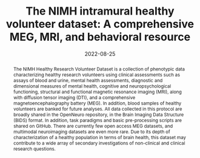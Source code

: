 ---
title: "The NIMH intramural healthy volunteer dataset: A comprehensive MEG, MRI, and behavioral resource"
date: 2022-08-25
authors_string: Allison Nugent, Adam Thomas, Margaret Mahoney, Alison Gibbons, Jarrod Smith, Antoinette Charles, Jacob Shaw, Jeffrey Stout, Anna Namyst, Arshitha Basavaraj, Eric Earl, Travis Riddle, Joseph Snow, Shruti Japee, Adriana Pavletic, Stephen Sinclair, Vinai Roopchansingh, Peter Bandettini, Joyce Chung
authors:
   - Allison Nugent
   - Adam Thomas
   - Margaret Mahoney
   - Alison Gibbons
   - Jarrod Smith
   - Antoinette Charles
   - Jacob Shaw
   - Jeffrey Stout
   - Anna Namyst
   - Arshitha Basavaraj
   - Eric Earl
   - Travis Riddle
   - Joseph Snow
   - Shruti Japee
   - Adriana Pavletic
   - Stephen Sinclair
   - Vinai Roopchansingh
   - Peter Bandettini
   - Joyce Chung
author_ids:
   - peter_bandettini
journal: 'Scientific Data'
volume: 9
issue: 1
pages: 
book_title: ''
publisher: ''
abstract: "The NIMH Healthy Research Volunteer Dataset is a collection of phenotypic data characterizing healthy research volunteers using clinical assessments such as assays of blood and urine, mental health assessments, diagnostic and dimensional measures of mental health, cognitive and neuropsychological functioning, structural and functional magnetic resonance imaging (MRI), along with diffusion tensor imaging (DTI), and a comprehensive magnetoencephalography battery (MEG). In addition, blood samples of healthy volunteers are banked for future analyses. All data collected in this protocol are broadly shared in the OpenNeuro repository, in the Brain Imaging Data Structure (BIDS) format. In addition, task paradigms and basic pre-processing scripts are shared on GitHub. There are currently few open access MEG datasets, and multimodal neuroimaging datasets are even more rare. Due to its depth of characterization of a healthy population in terms of brain health, this dataset may contribute to a wide array of secondary investigations of non-clinical and clinical research questions."
project_id: education
paper_url: https://www.nature.com/articles/s41597-022-01623-9
doi: 10.1038/s41597-022-01623-9
data_loc: 'https://openneuro.org/datasets/ds004215/versions/1.0.0'
code_loc: ''
file: '/assets/publications/'
file_name: ''
type: journal_article
pub_str: ' (2022) Scientific Data 9(1)'
layout: publication 
---